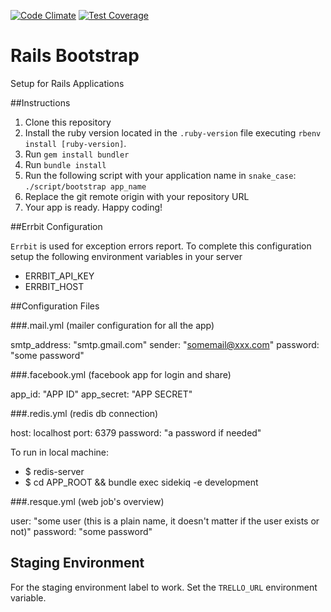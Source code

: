 [![Code Climate](https://codeclimate.com/repos/548f346ce30ba05437006cb3/badges/8fcb0e8dd0a815db2bf9/gpa.svg)](https://codeclimate.com/repos/548f346ce30ba05437006cb3/feed)
[![Test Coverage](https://codeclimate.com/repos/548f346ce30ba05437006cb3/badges/8fcb0e8dd0a815db2bf9/coverage.svg)](https://codeclimate.com/repos/548f346ce30ba05437006cb3/feed)

Rails Bootstrap
===============

Setup for Rails Applications

##Instructions

1. Clone this repository
2. Install the ruby version located in the `.ruby-version` file executing `rbenv install [ruby-version]`.
3. Run `gem install bundler`
4. Run `bundle install`
5. Run the following script with your application name in `snake_case`:
 `./script/bootstrap app_name`
6. Replace the git remote origin with your repository URL
7. Your app is ready. Happy coding!

##Errbit Configuration

`Errbit` is used for exception errors report. To complete this configuration setup the following environment variables in your server
- ERRBIT_API_KEY
- ERRBIT_HOST

##Configuration Files

###.mail.yml (mailer configuration for all the app)

smtp_address: "smtp.gmail.com"
sender: "somemail@xxx.com"
password: "some password"

###.facebook.yml (facebook app for login and share)

app_id: "APP ID"
app_secret: "APP SECRET"

###.redis.yml (redis db connection)

host: localhost
port: 6379
password: "a password if needed"

To run in local machine:
- $ redis-server
- $ cd APP_ROOT && bundle exec sidekiq -e development 

###.resque.yml (web job's overview)

user: "some user (this is a plain name, it doesn't matter if the user exists or not)"
password: "some password"


## Staging Environment ##

For the staging environment label to work. Set the `TRELLO_URL` environment variable.

